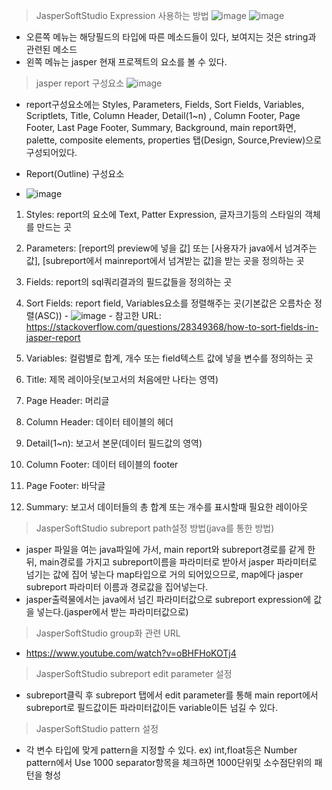 > JasperSoftStudio Expression 사용하는 방법
  ![image](https://github.com/wenj-j/documents/assets/121803110/99a7c39a-da7e-4753-b561-7a5591f2dd94)
  ![image](https://github.com/wenj-j/documents/assets/121803110/778ce335-673e-4824-a90e-1ea6e9000fee)
  - 오른쪽 메뉴는 해당필드의 타입에 따른 메소드들이 있다, 보여지는 것은 string과 관련된 메소드
  - 왼쪽 메뉴는 jasper 현재 프로젝트의 요소를 볼 수 있다.
> jasper report 구성요소  ![image](https://user-images.githubusercontent.com/121803110/222336897-c562f950-a320-486d-80cb-577db8bd0864.png)
  - report구성요소에는 Styles, Parameters, Fields, Sort Fields, Variables, Scriptlets, Title, Column Header, Detail(1~n)
  , Column Footer, Page Footer, Last Page Footer, Summary, Background, main report화면, palette, composite elements, properties
  탭(Design, Source,Preview)으로 구성되어있다.
  
  - Report(Outline) 구성요소
  -   ![image](https://user-images.githubusercontent.com/121803110/222341226-132ddfd7-c8f0-4237-9441-26b3e8eb23c9.png)
   1) Styles: report의 요소에 Text, Patter Expression, 글자크기등의 스타일의 객체를 만드는 곳
   2) Parameters: [report의 preview에 넣을 값] 또는 [사용자가 java에서 넘겨주는 값], [subreport에서 mainreport에서 넘겨받는 값]을 받는 곳을 정의하는 곳
   3) Fields: report의 sql쿼리결과의 필드값들을 정의하는 곳
   4) Sort Fields: report field, Variables요소를 정렬해주는 곳(기본값은 오름차순 정렬(ASC))
     -  ![image](https://user-images.githubusercontent.com/121803110/222341831-533fb546-6e86-4733-816b-75cd60ce4328.png)
     - 참고한 URL: https://stackoverflow.com/questions/28349368/how-to-sort-fields-in-jasper-report

   5) Variables: 컬럼별로 합계, 개수 또는 field텍스트 값에 넣을 변수를 정의하는 곳
   6) Title: 제목 레이아웃(보고서의 처음에만 나타는 영역)
   7) Page Header: 머리글
   8) Column Header: 데이터 테이블의 헤더
   9) Detail(1~n): 보고서 본문(데이터 필드값의 영역)
   10) Column Footer: 데이터 테이블의 footer
   11) Page Footer: 바닥글
   12) Summary: 보고서 데이터들의 총 합계 또는 개수를 표시할때 필요한 레이아웃

> JasperSoftStudio subreport path설정 방법(java를 통한 방법)  
  - jasper 파일을 여는 java파일에 가서, main report와 subreport경로를 같게 한 뒤, main경로를 가지고 subreport이름을 파라미터로 받아서 jasper 파라미터로
  넘기는 값에 집어 넣는다 map타입으로 거의 되어있으므로, map에다 jasper subreport 파라미터 이름과 경로값을 집어넣는다.
  - jasper출력물에서는 java에서 넘긴 파라미터값으로 subreport expression에 값을 넣는다.(jasper에서 받는 파라미터값으로)
  
> JasperSoftStudio group화 관련 URL
  - https://www.youtube.com/watch?v=oBHFHoKOTj4

> JasperSoftStudio subreport edit parameter 설정
  - subreport클릭 후 subreport 탭에서 edit parameter를 통해 main report에서 subreport로 필드값이든 파라미터값이든 variable이든 넘길 수 있다.

> JasperSoftStudio pattern 설정
  - 각 변수 타입에 맞게 pattern을 지정할 수 있다. ex) int,float등은 Number pattern에서 Use 1000 separator항목을 체크하면 1000단위및 소수점단위의 패턴을 형성
